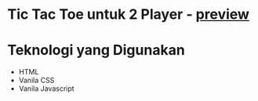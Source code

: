 # Tic Tac Toe untuk 2 Player - [preview](https://yehezkielg.github.io/Tic-Tac-Toe/)

# Teknologi yang Digunakan
<ul>
  <li>HTML</li>
  <li>Vanila CSS</li>
  <li>Vanila Javascript</li>
</ul>
